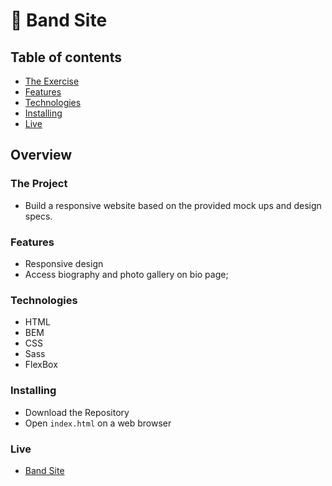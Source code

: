 # 🐝 Band Site

## Table of contents

- [The Exercise](#the-exercise)
- [Features](#features)
- [Technologies](#technologies)
- [Installing](#installing)
- [Live](#live)

## Overview

### The Project

- Build a responsive website based on the provided mock ups and design specs.

### Features

- Responsive design
- Access biography and photo gallery on bio page;

### Technologies

- HTML
- BEM
- CSS
- Sass
- FlexBox

### Installing

- Download the Repository
- Open `index.html` on a web browser

### Live

- [Band Site](https://aramatsolrac.github.io/BrainStation/bandsite/)
